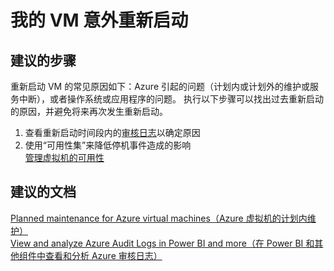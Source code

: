 <properties 
    pageTitle="My VM restarted unexpectedly"
    description="我的 VM 意外重新启动 "
    service="microsoft.classiccompute"
    resource="virtualmachines"
    authors="kasparks"
    displayOrder="8"
    selfHelpType="resource"
    supportTopicIds="32411816"
    resourceTags="windows, linux, windowsSQL, redhat"   
    productPesIds="14749"
    cloudEnvironments="public" 
/>
    

# 我的 VM 意外重新启动

## **建议的步骤**
重新启动 VM 的常见原因如下：Azure 引起的问题（计划内或计划外的维护或服务中断），或者操作系统或应用程序的问题。 执行以下步骤可以找出过去重新启动的原因，并避免将来再次发生重新启动。

1. 查看重新启动时间段内的[审核日志](data-blade:Microsoft_Azure_Insights.AzureDiagnosticsBladeWithParameter)以确定原因
2. 使用“可用性集”来降低停机事件造成的影响 <br>
[管理虚拟机的可用性](https://azure.microsoft.com/documentation/articles/virtual-machines-manage-availability/)

## **建议的文档**
[Planned maintenance for Azure virtual machines（Azure 虚拟机的计划内维护）](https://azure.microsoft.com/documentation/articles/virtual-machines-planned-maintenance/) <br>
[View and analyze Azure Audit Logs in Power BI and more（在 Power BI 和其他组件中查看和分析 Azure 审核日志）](https://azure.microsoft.com/blog/analyze-azure-audit-logs-in-powerbi-more/) 



<!--HONumber=Sep16_HO3-->



